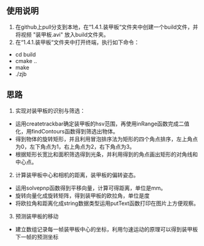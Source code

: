 ## 使用说明

1. 在github上pull分支到本地，在“1.4.1.装甲板“文件夹中创建一个build文件，并将视频 "装甲板.avi" 放入build文件夹。
2. 在“1.4.1.装甲板“文件夹中打开终端，执行如下命令：

* cd build
* cmake ..
* make
* ./zjb



## 思路

1. 实现对装甲板的识别与筛选：

* 运用createtrackbar确定装甲板的hsv范围，再使用inRange函数完成二值化，用findContours函数得到筛选出物体。
* 得到物体的旋转矩形，并且利用冒泡排序法为矩形的四个角点排序，左上角点为0，左下角点为1，右上角点为2，右下角点为3。
* 根据矩形长宽比和面积筛选得到光条，并利用得到的角点画出矩形的对角线和中心点。

2. 计算装甲板中心和相机的距离，装甲板的偏转姿态。

* 运用solvepnp函数得到平移向量，计算可得距离，单位是mm。
* 旋转向量化成旋转矩阵，得到装甲板的欧拉角，单位是度
* 将欧拉角和距离化成string数据类型运用putText函数打印在图片上方便观察。

3. 预测装甲板的移动

* 建立数组记录每一帧装甲板中心的坐标，利用匀速运动的原理可以得到装甲板下一帧的预测坐标